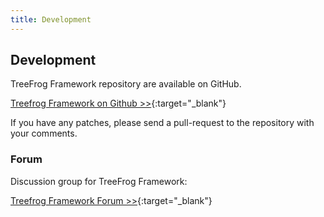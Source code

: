 ```yaml
---
title: Development
---
```


## Development

TreeFrog Framework repository are available on GitHub.

[Treefrog Framework on Github >>](https://github.com/treefrogframework){:target="_blank"}

If you have any patches, please send a pull-request to the repository with your comments.

### Forum

Discussion group for TreeFrog Framework: 

[Treefrog Framework Forum >>](https://groups.google.com/forum/#!forum/treefrogframework){:target="_blank"}